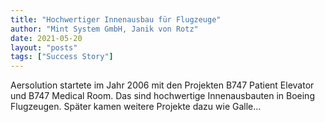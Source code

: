 ```yaml
---
title: "Hochwertiger Innenausbau für Flugzeuge"
author: "Mint System GmbH, Janik von Rotz"
date: 2021-05-20
layout: "posts"
tags: ["Success Story"]
---
```


Aersolution startete im Jahr 2006 mit den Projekten B747 Patient Elevator und B747 Medical Room. Das sind hochwertige Innenausbauten in Boeing Flugzeugen.  Später kamen weitere Projekte dazu wie Galle...

